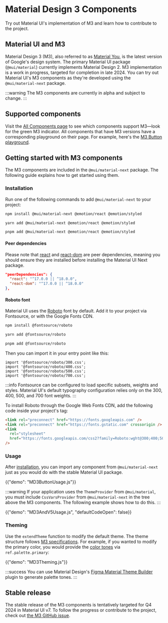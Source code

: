 # Material Design 3 Components

<p class="description">Try out Material UI's implementation of M3 and learn how to contribute to the project.</p>

## Material UI and M3

Material Design 3 (M3), also referred to as [Material You](https://m3.material.io), is the latest version of Google's design system.
The primary Material UI package (`@mui/material`) currently implements Material Design 2.
M3 implementation is a work in progress, targeted for completion in late 2024.
You can try out Material UI's M3 components as they're developed using the `@mui/material-next` package.

:::warning
The M3 components are currently in alpha and subject to change.
:::

## Supported components

Visit the [All Components page](/material-ui/all-components/) to see which components support M3—look for the green M3 indicator.
All components that have M3 versions have a corresponding playground on their page.
For example, here's the [M3 Button playground](/material-ui/react-button/#material-design-3).

## Getting started with M3 components

The M3 components are included in the `@mui/material-next` package.
The following guide explains how to get started using them.

### Installation

Run one of the following commands to add `@mui/material-next` to your project:

<codeblock storageKey="package-manager">

```bash npm
npm install @mui/material-next @emotion/react @emotion/styled
```

```bash yarn
yarn add @mui/material-next @emotion/react @emotion/styled
```

```bash pnpm
pnpm add @mui/material-next @emotion/react @emotion/styled
```

</codeblock>

#### Peer dependencies

<!-- #react-peer-version -->

Please note that [react](https://www.npmjs.com/package/react) and [react-dom](https://www.npmjs.com/package/react-dom) are peer dependencies, meaning you should ensure they are installed before installing the Material UI Next package.

```json
"peerDependencies": {
  "react": "^17.0.0 || ^18.0.0",
  "react-dom": "^17.0.0 || ^18.0.0"
},
```

#### Roboto font

Material UI uses the [Roboto](https://fonts.google.com/specimen/Roboto) font by default.
Add it to your project via Fontsource, or with the Google Fonts CDN.

<codeblock storageKey="package-manager">

```bash npm
npm install @fontsource/roboto
```

```bash yarn
yarn add @fontsource/roboto
```

```bash pnpm
pnpm add @fontsource/roboto
```

</codeblock>

Then you can import it in your entry point like this:

```tsx
import '@fontsource/roboto/300.css';
import '@fontsource/roboto/400.css';
import '@fontsource/roboto/500.css';
import '@fontsource/roboto/700.css';
```

:::info
Fontsource can be configured to load specific subsets, weights and styles. Material UI's default typography configuration relies only on the 300, 400, 500, and 700 font weights.
:::

To install Roboto through the Google Web Fonts CDN, add the following code inside your project's <head /> tag:

```html
<link rel="preconnect" href="https://fonts.googleapis.com" />
<link rel="preconnect" href="https://fonts.gstatic.com" crossorigin />
<link
  rel="stylesheet"
  href="https://fonts.googleapis.com/css2?family=Roboto:wght@300;400;500;700&display=swap"
/>
```

### Usage

After [installation](/material-ui/guides/material-3-components/#installation), you can import any component from `@mui/material-next` just as you would do with the stable Material UI package.

{{"demo": "MD3ButtonUsage.js"}}

:::warning
If your application uses the `ThemeProvider` from `@mui/material`, you must include `CssVarsProvider` from `@mui/material-next` in the tree above the M3 components.
The following example shows how to do this.
:::

{{"demo": "MD3AndV5Usage.js", "defaultCodeOpen": false}}

### Theming

Use the `extendTheme` function to modify the default theme.
The theme structure follows [M3 specifications](https://m3.material.io/styles/color/system/overview).
For example, if you wanted to modify the primary color, you would provide the [color tones](https://m3.material.io/styles/color/system/how-the-system-works#e1e92a3b-8702-46b6-8132-58321aa600bd) via `ref.palette.primary`:

{{"demo": "MD3Theming.js"}}

:::success
You can use Material Design's [Figma Material Theme Builder](https://www.figma.com/community/plugin/1034969338659738588/material-theme-builder) plugin to generate palette tones.
:::

## Stable release

The stable release of the M3 components is tentatively targeted for Q4 2024 in Material UI v7.
To follow the progress or contribute to the project, check out [the M3 GitHub issue](https://github.com/mui/material-ui/issues/29345).
